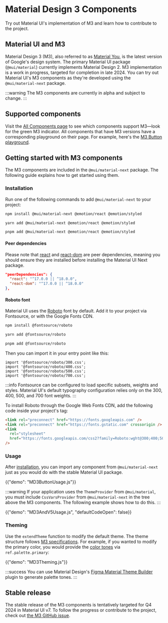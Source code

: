 # Material Design 3 Components

<p class="description">Try out Material UI's implementation of M3 and learn how to contribute to the project.</p>

## Material UI and M3

Material Design 3 (M3), also referred to as [Material You](https://m3.material.io), is the latest version of Google's design system.
The primary Material UI package (`@mui/material`) currently implements Material Design 2.
M3 implementation is a work in progress, targeted for completion in late 2024.
You can try out Material UI's M3 components as they're developed using the `@mui/material-next` package.

:::warning
The M3 components are currently in alpha and subject to change.
:::

## Supported components

Visit the [All Components page](/material-ui/all-components/) to see which components support M3—look for the green M3 indicator.
All components that have M3 versions have a corresponding playground on their page.
For example, here's the [M3 Button playground](/material-ui/react-button/#material-design-3).

## Getting started with M3 components

The M3 components are included in the `@mui/material-next` package.
The following guide explains how to get started using them.

### Installation

Run one of the following commands to add `@mui/material-next` to your project:

<codeblock storageKey="package-manager">

```bash npm
npm install @mui/material-next @emotion/react @emotion/styled
```

```bash yarn
yarn add @mui/material-next @emotion/react @emotion/styled
```

```bash pnpm
pnpm add @mui/material-next @emotion/react @emotion/styled
```

</codeblock>

#### Peer dependencies

<!-- #react-peer-version -->

Please note that [react](https://www.npmjs.com/package/react) and [react-dom](https://www.npmjs.com/package/react-dom) are peer dependencies, meaning you should ensure they are installed before installing the Material UI Next package.

```json
"peerDependencies": {
  "react": "^17.0.0 || ^18.0.0",
  "react-dom": "^17.0.0 || ^18.0.0"
},
```

#### Roboto font

Material UI uses the [Roboto](https://fonts.google.com/specimen/Roboto) font by default.
Add it to your project via Fontsource, or with the Google Fonts CDN.

<codeblock storageKey="package-manager">

```bash npm
npm install @fontsource/roboto
```

```bash yarn
yarn add @fontsource/roboto
```

```bash pnpm
pnpm add @fontsource/roboto
```

</codeblock>

Then you can import it in your entry point like this:

```tsx
import '@fontsource/roboto/300.css';
import '@fontsource/roboto/400.css';
import '@fontsource/roboto/500.css';
import '@fontsource/roboto/700.css';
```

:::info
Fontsource can be configured to load specific subsets, weights and styles. Material UI's default typography configuration relies only on the 300, 400, 500, and 700 font weights.
:::

To install Roboto through the Google Web Fonts CDN, add the following code inside your project's <head /> tag:

```html
<link rel="preconnect" href="https://fonts.googleapis.com" />
<link rel="preconnect" href="https://fonts.gstatic.com" crossorigin />
<link
  rel="stylesheet"
  href="https://fonts.googleapis.com/css2?family=Roboto:wght@300;400;500;700&display=swap"
/>
```

### Usage

After [installation](/material-ui/guides/material-3-components/#installation), you can import any component from `@mui/material-next` just as you would do with the stable Material UI package.

{{"demo": "MD3ButtonUsage.js"}}

:::warning
If your application uses the `ThemeProvider` from `@mui/material`, you must include `CssVarsProvider` from `@mui/material-next` in the tree above the M3 components.
The following example shows how to do this.
:::

{{"demo": "MD3AndV5Usage.js", "defaultCodeOpen": false}}

### Theming

Use the `extendTheme` function to modify the default theme.
The theme structure follows [M3 specifications](https://m3.material.io/styles/color/system/overview).
For example, if you wanted to modify the primary color, you would provide the [color tones](https://m3.material.io/styles/color/system/how-the-system-works#e1e92a3b-8702-46b6-8132-58321aa600bd) via `ref.palette.primary`:

{{"demo": "MD3Theming.js"}}

:::success
You can use Material Design's [Figma Material Theme Builder](https://www.figma.com/community/plugin/1034969338659738588/material-theme-builder) plugin to generate palette tones.
:::

## Stable release

The stable release of the M3 components is tentatively targeted for Q4 2024 in Material UI v7.
To follow the progress or contribute to the project, check out [the M3 GitHub issue](https://github.com/mui/material-ui/issues/29345).
